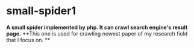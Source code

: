 # small-spider1
**A small spider implemented by php. It can crawl search engine's result page.**
**This one is used for crawling newest paper of my research field that I focus on. **
